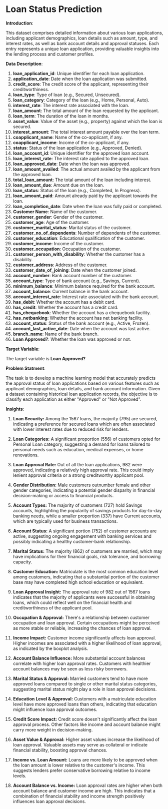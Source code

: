 # Loan Status Prediction

**Introduction**:

This dataset comprises detailed information about various loan applications, including applicant demographics, loan details such as amount, type, and interest rates, as well as bank account details and approval statuses. Each entry represents a unique loan application, providing valuable insights into the lending process and customer profiles.

**Data Description**:

1. **loan_application_id**: Unique identifier for each loan application.
2. **application_date**: Date when the loan application was submitted.
3. **credit_score**: The credit score of the applicant, representing their creditworthiness.
4. **loan_type**: Type of loan (e.g., Secured, Unsecured).
5. **loan_category**: Category of the loan (e.g., Home, Personal, Auto).
6. **interest_rate**: The interest rate associated with the loan.
7. **loan_amount**: The total amount of the loan requested by the applicant.
8. **loan_term**: The duration of the loan in months.
9. **asset_value**: Value of the asset (e.g., property) against which the loan is secured.
10. **interest_amount**: The total interest amount payable over the loan term.
11. **coapplicant_name**: Name of the co-applicant, if any.
12. **coapplicant_income**: Income of the co-applicant, if any.
13. **status**: Status of the loan application (e.g., Approved, Denied).
14. **loan_account_id**: Unique identifier for the approved loan account.
15. **loan_interest_rate**: The interest rate applied to the approved loan.
16. **loan_approved_date**: Date when the loan was approved.
17. **loan_amount_availed**: The actual amount availed by the applicant from the approved loan.
18. **total_loan_amount**: The total amount of the loan including interest.
19. **loan_amount_due**: Amount due on the loan.
20. **loan_status**: Status of the loan (e.g., Completed, In Progress).
21. **loan_amount_paid**: Amount already paid by the applicant towards the loan.
22. **loan_completion_date**: Date when the loan was fully paid or completed.
23. **Customer Name**: Name of the customer.
24. **customer_gender**: Gender of the customer.
25. **customer_age**: Age of the customer.
26. **customer_marital_status**: Marital status of the customer.
27. **customer_no_of_dependents**: Number of dependents of the customer.
28. **customer_education**: Educational qualification of the customer.
29. **customer_income**: Income of the customer.
30. **customer_occupation**: Occupation of the customer.
31. **customer_person_with_disability**: Whether the customer has a disability.
32. **customer_address**: Address of the customer.
33. **customer_date_of_joining**: Date when the customer joined.
34. **account_number**: Bank account number of the customer.
35. **account_type**: Type of bank account (e.g., Savings, Current).
36. **minimum_balance**: Minimum balance required for the bank account.
37. **account_balance**: Current balance in the bank account.
38. **account_interest_rate**: Interest rate associated with the bank account.
39. **has_debit**: Whether the account has a debit card.
40. **has_credit**: Whether the account has a credit card.
41. **has_chequebook**: Whether the account has a chequebook facility.
42. **has_netbanking**: Whether the account has net banking facility.
43. **account_status**: Status of the bank account (e.g., Active, Frozen).
44. **account_last_active_date**: Date when the account was last active.
45. **branch_name**: Name of the bank branch.
46. **Loan Approved?**: Whether the loan was approved or not.

**Target Variable**:

The target variable is **Loan Approved?**

**Problem Statment**:

The task is to develop a machine learning model that accurately predicts the approval status of loan applications based on various features such as applicant demographics, loan details, and bank account information. Given a dataset containing historical loan application records, the objective is to classify each application as either "Approved" or "Not Approved".

**Insights**:

1. **Loan Security:** Among the 1567 loans, the majority (795) are secured, indicating a preference for secured loans which are often associated with lower interest rates due to reduced risk for lenders.

2. **Loan Categories:** A significant proportion (556) of customers opted for Personal Loan category, suggesting a demand for loans tailored to personal needs such as education, medical expenses, or home renovations.

3. **Loan Approval Rate:** Out of all the loan applications, 982 were approved, indicating a relatively high approval rate. This could imply lenient approval criteria or a strong creditworthy applicant pool.

4. **Gender Distribution:** Male customers outnumber female and other gender categories, indicating a potential gender disparity in financial decision-making or access to financial products.

5. **Account Types:** The majority of customers (727) hold Savings accounts, highlighting the popularity of savings products for day-to-day banking needs, while a smaller proportion (337) have Current accounts, which are typically used for business transactions.

6. **Account Status:** A significant portion (752) of customer accounts are active, suggesting ongoing engagement with banking services and possibly indicating a healthy customer-bank relationship.

7. **Marital Status:** The majority (862) of customers are married, which may have implications for their financial goals, risk tolerance, and borrowing capacity.

8. **Customer Education:** Matriculate is the most common education level among customers, indicating that a substantial portion of the customer base may have completed high school education or equivalent.

9. **Loan Approval Insight:** The approval rate of 982 out of 1567 loans indicates that the majority of applicants were successful in obtaining loans, which could reflect well on the financial health and creditworthiness of the applicant pool.

10. **Occupation & Approval:** There's a relationship between customer occupation and loan approval. Certain occupations might be perceived as more stable or reliable, increasing the chances of loan approval.

11. **Income Impact:** Customer income significantly affects loan approval. Higher incomes are associated with a higher likelihood of loan approval, as indicated by the boxplot analysis.

12. **Account Balance Influence:** More substantial account balances correlate with higher loan approval rates. Customers with healthier account balances may be seen as less risky borrowers.

13. **Marital Status & Approval:** Married customers tend to have more approved loans compared to single or other marital status categories, suggesting marital status might play a role in loan approval decisions.

14. **Education Level & Approval:** Customers with a matriculate education level have more approved loans than others, indicating that education might influence loan approval outcomes.

15. **Credit Score Impact:** Credit score doesn't significantly affect the loan approval process. Other factors like income and account balance might carry more weight in decision-making.

16. **Asset Value & Approval:** Higher asset values increase the likelihood of loan approval. Valuable assets may serve as collateral or indicate financial stability, boosting approval chances.

17. **Income vs. Loan Amount:** Loans are more likely to be approved when the loan amount is lower relative to the customer's income. This suggests lenders prefer conservative borrowing relative to income levels.

18. **Account Balance vs. Income:** Loan approval rates are higher when both account balance and customer income are high. This indicates that a combination of financial stability and income strength positively influences loan approval decisions.



